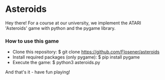 # Asteroids

Hey there! For a course at our university, we implement the ATARI 'Asteroids' game with python and the pygame library.

### How to use this game

- Clone this repository: $ git clone https://github.com/Flosener/asteroids
- Install required packages (only pygame): $ pip install pygame
- Execute the game: $ python3 asteroids.py

And that's it - have fun playing!
